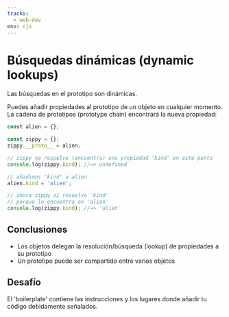 ```yaml
---
tracks:
  - web-dev
env: cjs
---
```


# Búsquedas dinámicas (dynamic lookups)

Las búsquedas en el prototipo son dinámicas.

Puedes añadir propiedades al prototipo de un objeto en cualquier momento. La
cadena de prototipos (prototype chain) encontrará la nueva propiedad:

```js
const alien = {};

const zippy = {};
zippy.__proto__ = alien;

// zippy no resuelve (encuentra) una propiedad 'kind' en este punto
console.log(zippy.kind); //=> undefined

// añadimos 'kind' a alien
alien.kind = 'alien';

// ahora zippy si resuelve 'kind'
// porque lo encuentra en 'alien'
console.log(zippy.kind); //=> 'alien'
```

## Conclusiones

* Los objetos delegan la resolución/búsqueda (lookup) de propiedades a su
  prototipo
* Un prototipo puede ser compartido entre varios objetos

## Desafío

El 'boilerplate' contiene las instrucciones y los lugares donde añadir tu código
debidamente señalados.
